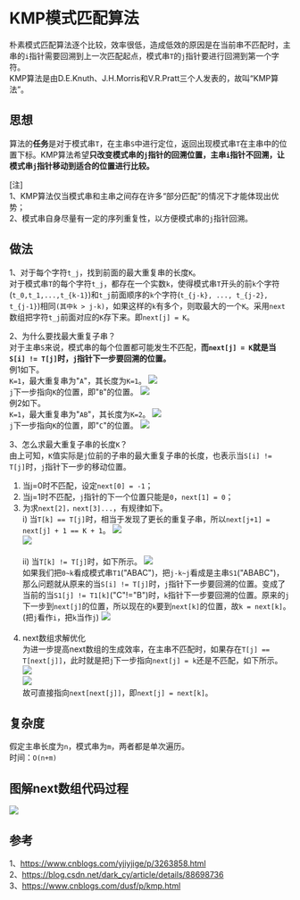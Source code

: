# KMP模式匹配算法
朴素模式匹配算法逐个比较，效率很低，造成低效的原因是在当前串不匹配时，主串的`i`指针需要回溯到上一次匹配起点，模式串`T`的`j`指针要进行回溯到第一个字符。<br>
KMP算法是由D.E.Knuth、J.H.Morris和V.R.Pratt三个人发表的，故叫“KMP算法”。
## 思想
算法的<b>任务</b>是对于模式串`T`，在主串`S`中进行定位，返回出现模式串`T`在主串中的位置下标。KMP算法希望<b>只改变模式串的`j`指针的回溯位置，主串`i`指针不回溯，让模式串`j`指针移动到适合的位置进行比较。</b>

[注]<br>
1、KMP算法仅当模式串和主串之间存在许多“部分匹配”的情况下才能体现出优势；<br>
2、模式串自身尽量有一定的序列重复性，以方便模式串的`j`指针回溯。
## 做法
1、对于每个字符`t_j`，找到前面的最大重复串的长度`K`。<br>
对于模式串`T`的每个字符`t_j`，都存在一个实数`k`，使得模式串`T`开头的前`k`个字符(`t_0,t_1,...,t_{k-1}`)和`t_j`前面顺序的`k`个字符(`t_{j-k}, ..., t_{j-2}, t_{j-1}`)相同`(其中k > j-k)`，如果这样的`k`有多个，则取最大的一个`K`。采用`next`数组把字符`t_j`前面对应的`K`存下来。即`next[j] = K`。<br>

2、为什么要找最大重复子串？<br>
对于主串`S`来说，模式串的每个位置都可能发生不匹配，<B>而`next[j] = K`就是当`S[i] != T[j]`时，`j`指针下一步要回溯的位置。</b><br>
例1如下。<br>
`K=1`，最大重复串为"`A`"，其长度为`K=1`。
<img src="../figures/KMP_0.png"/><br>
`j`下一步指向`K`的位置，即"`B`"的位置。
<img src="../figures/KMP_1.png"/><br>
例2如下。<br>
`K=1`，最大重复串为"`AB`"，其长度为`K=2`。
<img src="../figures/KMP_2.png"/><br>
`j`下一步指向`K`的位置，即"`C`"的位置。
<img src="../figures/KMP_3.png"/><br>

3、怎么求最大重复子串的长度`K`？<br>
由上可知，`K`值实际是`j`位前的子串的最大重复子串的长度，也表示当`S[i] != T[j]`时，`j`指针下一步的移动位置。<br>
1) 当j=0时不匹配，设定`next[0] = -1`；
2) 当j=1时不匹配，`j`指针的下一个位置只能是`0`，`next[1] = 0`；
3) 为求`next[2]，next[3]...`，有规律如下。<br>
   i) 当`T[k] == T[j]`时，相当于发现了更长的重复子串，所以`next[j+1] = next[j] + 1 == K + 1`。
<img src="../figures/KMP_4.png"/><br>
<img src="../figures/KMP_5.png"/><br><BR>
    ii) 当`T[k] != T[j]`时，如下所示。
<img src="../figures/KMP_6.png"/><br>
如果我们把`0~k`看成模式串`T1`("ABAC")，把`j-k~j`看成是主串`S1`("ABABC")，那么问题就从原来的当`S[i] != T[j]`时，`j`指针下一步要回溯的位置。变成了当前的当`S1[j] != T1[k]`("C"!="B")时，`k`指针下一步要回溯的位置。原来的`j`下一步到`next[j]`的位置，所以现在的`k`要到`next[k]`的位置，故`k = next[k]`。(把`j`看作`i`，把`k`当作`j`)
<img src="../figures/KMP_7.png"/><br><br>
1) next数组求解优化<br>
为进一步提高next数组的生成效率，在主串不匹配时，如果存在`T[j] == T[next[j]]`，此时就是把`j`下一步指向`next[j] = k`还是不匹配，如下所示。
<img src="../figures/KMP_8.png"/><br>
<img src="../figures/KMP_9.png"/><br>
故可直接指向`next[next[j]]`，即`next[j] = next[k]`。


## 复杂度
假定主串长度为`n`，模式串为`m`，两者都是单次遍历。<br>
时间：`O(n+m)`

## 图解next数组代码过程
<img src="../figures/KMP_10.jpg"/><br>


## 参考
1、https://www.cnblogs.com/yjiyjige/p/3263858.html<br>
2、https://blog.csdn.net/dark_cy/article/details/88698736<br>
3、https://www.cnblogs.com/dusf/p/kmp.html <br>